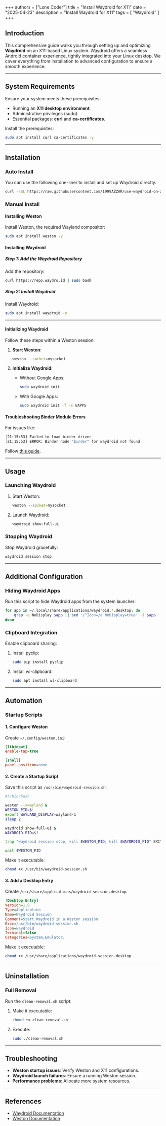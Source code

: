 +++
authors = ["Lone Coder"]
title = "Install Waydroid for X11"
date = "2025-04-23"
description = "Install Waydroid for X11"
tags = [
    "Waydroid"
]
+++

## Introduction

This comprehensive guide walks you through setting up and optimizing **Waydroid** on an X11-based Linux system. Waydroid offers a seamless Android container experience, tightly integrated into your Linux desktop. We cover everything from installation to advanced configuration to ensure a smooth experience.

---

## System Requirements

Ensure your system meets these prerequisites:
- Running an **X11 desktop environment**.
- Administrative privileges (sudo).
- Essential packages: **curl** and **ca-certificates**.

Install the prerequisites:

```bash
sudo apt install curl ca-certificates -y
```

---

## Installation

### Auto Install

You can use the following one-liner to install and set up Waydroid directly.

```bash
curl -sSL https://raw.githubusercontent.com/1999AZZAR/use-waydroid-on-x11/master/install.sh | sudo bash
```

### Manual Install

#### Installing Weston

Install Weston, the required Wayland compositor:

```bash
sudo apt install weston -y
```

#### Installing Waydroid

##### Step 1: Add the Waydroid Repository

Add the repository:

```bash
curl https://repo.waydro.id | sudo bash
```

##### Step 2: Install Waydroid

Install Waydroid:

```bash
sudo apt install waydroid -y
```

---

#### Initializing Waydroid

Follow these steps within a Weston session:

1. **Start Weston**:

   ```bash
   weston --socket=mysocket
   ```

2. **Initialize Waydroid**:
   - Without Google Apps:
     ```bash
     sudo waydroid init
     ```
   - With Google Apps:
     ```bash
     sudo waydroid init -f -s GAPPS
     ```

#### Troubleshooting Binder Module Errors

For issues like:

```bash
[21:15:53] Failed to load binder driver
[21:15:53] ERROR: Binder node "binder" for waydroid not found
```

Follow [this guide](https://github.com/choff/anbox-modules).

---

## Usage

### Launching Waydroid

1. Start Weston:

   ```bash
   weston --socket=mysocket
   ```

2. Launch Waydroid:

   ```bash
   waydroid show-full-ui
   ```

### Stopping Waydroid

Stop Waydroid gracefully:

```bash
waydroid session stop
```

---

## Additional Configuration

### Hiding Waydroid Apps

Run this script to hide Waydroid apps from the system launcher:

```bash
for app in ~/.local/share/applications/waydroid.*.desktop; do
    grep -q NoDisplay $app || sed '/^Icon=/a NoDisplay=true' -i $app
done
```

### Clipboard Integration

Enable clipboard sharing:

1. Install pyclip:

   ```bash
   sudo pip install pyclip
   ```

2. Install wl-clipboard:

   ```bash
   sudo apt install wl-clipboard
   ```

---

## Automation

### Startup Scripts

#### 1. Configure Weston

Create `~/.config/weston.ini`:

```ini
[libinput]
enable-tap=true

[shell]
panel-position=none
```

#### 2. Create a Startup Script

Save this script as `/usr/bin/waydroid-session.sh`:

```bash
#!/bin/bash

weston --xwayland &
WESTON_PID=$!
export WAYLAND_DISPLAY=wayland-1
sleep 2

waydroid show-full-ui &
WAYDROID_PID=$!

trap "waydroid session stop; kill $WESTON_PID; kill $WAYDROID_PID" EXIT

wait $WESTON_PID
```

Make it executable:

```bash
chmod +x /usr/bin/waydroid-session.sh
```

#### 3. Add a Desktop Entry

Create `/usr/share/applications/waydroid-session.desktop`:

```ini
[Desktop Entry]
Version=1.0
Type=Application
Name=Waydroid Session
Comment=Start Waydroid in a Weston session
Exec=/usr/bin/waydroid-session.sh
Icon=waydroid
Terminal=false
Categories=System;Emulator;
```

Make it executable:

```bash
chmod +x /usr/share/applications/waydroid-session.desktop
```

---

## Uninstallation

### Full Removal

Run the `clean-removal.sh` script:

1. Make it executable:

   ```bash
   chmod +x clean-removal.sh
   ```

2. Execute:

   ```bash
   sudo ./clean-removal.sh
   ```

---

## Troubleshooting

- **Weston startup issues**: Verify Weston and X11 configurations.
- **Waydroid launch failures**: Ensure a running Weston session.
- **Performance problems**: Allocate more system resources.

---

## References

- [Waydroid Documentation](https://docs.waydro.id/)
- [Weston Documentation](https://wayland.freedesktop.org/)